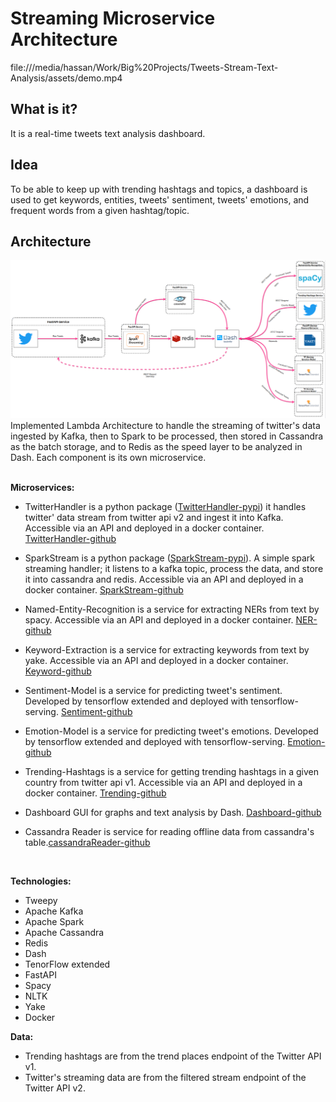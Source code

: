 # Streaming Microservice Architecture

 file:///media/hassan/Work/Big%20Projects/Tweets-Stream-Text-Analysis/assets/demo.mp4
## What is it?
It is a real-time tweets text analysis dashboard.

## Idea
To be able to keep up with trending hashtags and topics, a dashboard is used to get keywords, entities, tweets' sentiment, tweets' emotions, and frequent words from a given hashtag/topic.
## Architecture

<img src="assets/arhitecture.png" />
Implemented Lambda Architecture to handle the streaming of twitter's data ingested by Kafka, then to Spark to be processed, then stored in Cassandra as the batch storage, and to Redis as the speed layer to be analyzed in Dash. Each component is its own microservice. 
<br>
<br>

**Microservices:**

- TwitterHandler is a python package (<a href="https://pypi.org/project/TwitterHandler/">TwitterHandler-pypi</a>) it handles twitter' data stream from twitter api v2 and ingest it into Kafka. Accessible via an API and deployed in a docker container. <a href="https://github.com/HassanRady/Twitter-Handler-Api"> TwitterHandler-github</a>

- SparkStream is a python package (<a href="https://pypi.org/project/SparkStream/#description">SparkStream-pypi</a>). A simple spark streaming handler; it listens to a kafka topic, process the data, and store it into cassandra and redis. Accessible via an API and deployed in a docker container. <a href="https://github.com/HassanRady/Spark-Stream-Api"> SparkStream-github</a>

 - Named-Entity-Recognition is a service for extracting NERs from text by spacy. Accessible via an API and deployed in a docker container. <a href="https://github.com/HassanRady/Named-Entity-Recognition-Service"> NER-github</a>

 - Keyword-Extraction is a service for extracting keywords from text by yake. Accessible via an API and deployed in a docker container. <a href=""> Keyword-github</a>

 - Sentiment-Model is a service for predicting tweet's sentiment. Developed by tensorflow extended and deployed with tensorflow-serving. <a href="https://github.com/HassanRady/Text-Sentiment-Analysis"> Sentiment-github</a>

 - Emotion-Model is a service for predicting tweet's emotions. Developed by tensorflow extended and deployed with tensorflow-serving. <a href="https://github.com/HassanRady/Emotion-Text-Detection"> Emotion-github</a>

 - Trending-Hashtags is a service for getting trending hashtags in a given country from twitter api v1. Accessible via an API and deployed in a docker container. <a href="https://github.com/HassanRady/twitter-trending-hashtags"> Trending-github</a>

- Dashboard GUI for graphs and text analysis by Dash. <a href="https://github.com/HassanRady/Tweets-Stream-Dashboard">Dashboard-github</a>

- Cassandra Reader is service for reading offline data from cassandra's table.<a href="https://github.com/HassanRady/CassandraReader">cassandraReader-github</a>


<br>

**Technologies:**
<br>
* Tweepy
* Apache Kafka
* Apache Spark
* Apache Cassandra
* Redis
* Dash
* TenorFlow extended
* FastAPI
* Spacy
* NLTK
* Yake
* Docker

**Data:**
<br>
- Trending hashtags are from the trend places endpoint of the Twitter API v1.
- Twitter's streaming data are from the filtered stream endpoint of the Twitter API v2.
